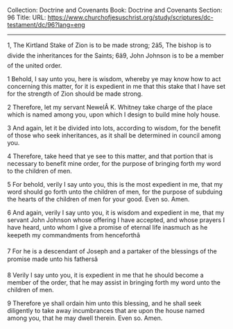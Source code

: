 Collection: Doctrine and Covenants
Book: Doctrine and Covenants
Section: 96
Title: 
URL: https://www.churchofjesuschrist.org/study/scriptures/dc-testament/dc/96?lang=eng

---

1, The Kirtland Stake of Zion is to be made strong; 2â5, The bishop is to divide the inheritances for the Saints; 6â9, John Johnson is to be a member of the united order.

1 Behold, I say unto you, here is wisdom, whereby ye may know how to act concerning this matter, for it is expedient in me that this stake that I have set for the strength of Zion should be made strong.

2 Therefore, let my servant NewelÂ K. Whitney take charge of the place which is named among you, upon which I design to build mine holy house.

3 And again, let it be divided into lots, according to wisdom, for the benefit of those who seek inheritances, as it shall be determined in council among you.

4 Therefore, take heed that ye see to this matter, and that portion that is necessary to benefit mine order, for the purpose of bringing forth my word to the children of men.

5 For behold, verily I say unto you, this is the most expedient in me, that my word should go forth unto the children of men, for the purpose of subduing the hearts of the children of men for your good. Even so. Amen.

6 And again, verily I say unto you, it is wisdom and expedient in me, that my servant John Johnson whose offering I have accepted, and whose prayers I have heard, unto whom I give a promise of eternal life inasmuch as he keepeth my commandments from henceforthâ

7 For he is a descendant of Joseph and a partaker of the blessings of the promise made unto his fathersâ

8 Verily I say unto you, it is expedient in me that he should become a member of the order, that he may assist in bringing forth my word unto the children of men.

9 Therefore ye shall ordain him unto this blessing, and he shall seek diligently to take away incumbrances that are upon the house named among you, that he may dwell therein. Even so. Amen.

